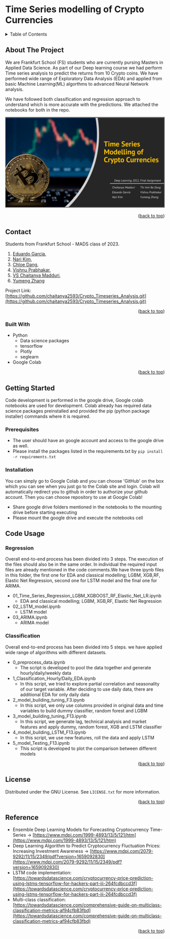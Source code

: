 # Time Series modelling of Crypto Currencies


<!-- TABLE OF CONTENTS -->
<details>
  <summary>Table of Contents</summary>
  <ol>
    <li>
      <a href="#about-the-project">About The Project</a>
      <ul>
        <li><a href="#built-with">Built With</a></li>
      </ul>
    </li>
    <li>
      <a href="#getting-started">Getting Started</a>
      <ul>
        <li><a href="#prerequisites">Prerequisites</a></li>
        <li><a href="#installation">Installation</a></li>
      </ul>
    </li>
    <li><a href="#code-usage">Code Usage</a>
      <ul>
        <li><a href="#Regression">Regression</a></li>
        <li><a href="#Classification">Classification</a></li>
      </ul>
    </li>
    <li><a href="#license">License</a></li>
    <li><a href="#contact">Contact</a></li>
    <li><a href="#reference">Reference</a></li>    

    
  </ol>
</details>



<!-- ABOUT THE PROJECT -->
## About The Project

We are Frankfurt School (FS) students who are currently pursing Masters in Applied Data Science. As part of our Deep learning course we had perform Time series analysis to predict the returns from 10 Crypto coins. We have performed wide range of Exploratory Data Analysis (EDA) and applied from basic Machine Learning(ML) algorthms to advanced Neural Network analysis. 

We have followed both classification and regression approach to understand which is more accurate with the predictions. We attached the notebooks for both in the repo.


![Product Name Screen Shot](https://github.com/chaitanya2593/Crypto_Timeseries_Analysis/blob/main/overview.png)




<p align="right">(<a href="#readme-top">back to top</a>)</p>

<!-- CONTACT -->
## Contact

Students from Frankfurt School - MADS class of 2023.

1. [Eduardo Garcia](https://github.com/egarcia00), 
2. [Nari Kim](https://github.com/gooodmood), 
3. [Chloe Dang](https://github.com/chloe68),
4. [Vishnu Prabhakar](https://github.com/vishnuprabhakar619), 
5. [VS Chaitanya Madduri](https://github.com/chaitanya2593), 
6. [Yumeng Zhang](https://github.com/ppage0211)

Project Link: [https://github.com/chaitanya2593/Crypto_Timeseries_Analysis.git](https://github.com/chaitanya2593/Crypto_Timeseries_Analysis.git)

<p align="right">(<a href="#readme-top">back to top</a>)</p>
  

### Built With

* Python
  * Data science packages 
  * tensorflow
  * Plotly
  * seglearn
* Google Colab



<p align="right">(<a href="#readme-top">back to top</a>)</p>



<!-- GETTING STARTED -->
## Getting Started

Code development is performed in the google drive, Google colab notebooks are used for development. Colab already has 
required data science packages preinstalled and provided the pip (python package installer) commands where it is required.

### Prerequisites

* The user should have an google account and access to the google drive as well.
* Please install the packages listed in the requirements.txt by `pip install -r requirements.txt`

  
### Installation

You can simply go to Google Colab and you can choose 'GitHub' on the box which you can see when you just go to the Colab site and login. Colab will automatically redirect you to github in order to authorize your github account. Then you can choose repository to use at Google Colab!

- Share google drive folders mentioned in the notebooks to the mounting drive before starting executing 
- Please mount the google drive and execute the notebooks cell



<!-- USAGE EXAMPLES -->
## Code Usage  



### Regression  

Overall end-to-end process has been divided into 3 steps. The execution of the files should also be in the same order.
In individual the required input files are already mentioned in the code comments.We have three ipynb files in this folder, the first one for EDA and  classical modelling; LGBM, XGB,RF, Elastic Net Regression, second one for LSTM model and the final one for ARIMA.

- 01_Time_Series_Regression_LGBM_XGBOOST_RF_Elastic_Net_LR.ipynb
    - EDA and  classical modelling; LGBM, XGB,RF, Elastic Net Regression
- 02_LSTM_model.ipynb
  -	LSTM model
- 03_ARIMA.ipynb
  -	ARIMA model
 

### Classification
Overall end-to-end process has been divided into 5 steps. we have applied wide range of algorithms with different datasets.
- 0_preprocess_data.ipynb
  - The script is developed to pool the data together and generate hourly/daily/weekly data
- 1_Classification_Hourly/Daily_EDA.ipynb
  - In this script, we tried to explore partial correlation and seasonality of our target variable. After deciding to use daily data, there are additional EDA for only daily data
- 2_model_building_tuning_F3.ipynb
  - In this script, we only use columns provided in original data and time variables to build dummy classifier, random forest and LGBM
- 3_model_building_tuning_F13.ipynb
  - In this script, we generate lag, technical analysis and market features and apply dummy, random forest, XGB and LSTM classifier
- 4_model_building_LSTM_F13.ipynb
  - In this script, we use new features, roll the data and apply LSTM
- 5_model_Testing_F13.ipynb
  - This script is developed to plot the comparison between different models

<p align="right">(<a href="#readme-top">back to top</a>)</p>


<!-- LICENSE -->
## License

Distributed under the GNU License. See `LICENSE.txt` for more information.

<p align="right">(<a href="#readme-top">back to top</a>)</p>


<!-- ACKNOWLEDGMENTS -->  
## Reference

* Ensemble Deep Learning Models for Forecasting Cryptocurrency Time-Series → [https://www.mdpi.com/1999-4893/13/5/121/htm](https://www.mdpi.com/1999-4893/13/5/121/htm)
* Deep Learning Algorithm to Predict Cryptocurrency Fluctuation Prices: Increasing Investment Awareness → [https://www.mdpi.com/2079-9292/11/15/2349/pdf?version=1659092830](https://www.mdpi.com/2079-9292/11/15/2349/pdf?version=1659092830)
* LSTM code implementation: [https://towardsdatascience.com/cryptocurrency-price-prediction-using-lstms-tensorflow-for-hackers-part-iii-264fcdbccd3f](https://towardsdatascience.com/cryptocurrency-price-prediction-using-lstms-tensorflow-for-hackers-part-iii-264fcdbccd3f)
* Multi-class classification: [https://towardsdatascience.com/comprehensive-guide-on-multiclass-classification-metrics-af94cfb83fbd](https://towardsdatascience.com/comprehensive-guide-on-multiclass-classification-metrics-af94cfb83fbd)


<p align="right">(<a href="#readme-top">back to top</a>)</p>


